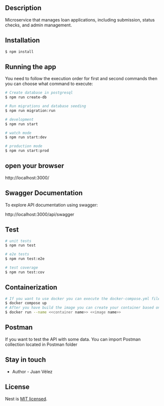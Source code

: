 ## Description

Microservice that manages loan applications, including submission, status checks, and admin management.

## Installation

```bash
$ npm install
```

## Running the app
You need to follow the execution order for first and second commands then you can choose what command to execute:
```bash
# Create database in postgresql
$ npm run create-db

# Run migrations and database seeding
$ npm run migration:run

# development
$ npm run start

# watch mode
$ npm run start:dev

# production mode
$ npm run start:prod

```
## open your browser 
http://localhost:3000/

## Swagger Documentation
To explore API documentation using swagger:

http://localhost:3000/api/swagger


## Test

```bash
# unit tests
$ npm run test

# e2e tests
$ npm run test:e2e

# test coverage
$ npm run test:cov
```

## Containerization
```bash
# If you want to use docker you can execute the docker-compose.yml file
$ docker compose up
# After you have build the image you can create your container based on this image
$ docker run --name <<container name>> <<image name>>
```

## Postman
If you want to test the API with some data. You can import Postman collection located in Postman folder

## Stay in touch

- Author - Juan Vélez

## License

Nest is [MIT licensed](LICENSE).
